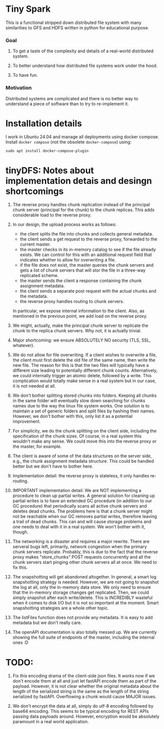 # Tiny Spark

This is a functional stripped down distributed file system with many similarities to GFS and HDFS written in python for educational purpose.

### Goal

1. To get a taste of the complexity and details of a real-world distributed system.

2. To better understand how distributed file systems work under the hood.

3. To have fun.

### Motivation

Distributed systems are complicated and there is no better way to understand a piece of software than to try to re-implement it.

# Installation details

I work in Ubuntu 24.04 and manage all deployments using docker compose. Install `docker compose` (not the obsolete `docker-compose`) using:

```
sudo apt install docker-compose-plugin
```


# tinyDFS: Notes about implementation detais and desingn shortcomings

1. The reverse proxy handles chunk replication instead of the principal chunk server (principal for the chunk) to the chunk replicas. This adds considerable load to the reverse proxy.

2. In our design, the upload process works as follows:
    - the client splits the file into chunks and collects general metadata.
    - the client sends a get request to the reverse proxy, forwarded to the current master.
    - the master checks in its in-memory catalog to see if the file already exists. We can control for this with an additional
        request field that indicates whether to allow for overwriting a file.
    - if the file does not exist, the master queries the chunk servers and gets a list of chunk servers that will stor the file in a three-way replicated scheme.
    - the master sends the client a response containing the chunk assignment metadata.
    - the client sends a separate post request with the actual chunks and the metadata.
    - the reverse proxy handles routing to chunk servers.


    In particular, we expose internal information to the client. Also, as mentioned in the previous point, we add load on the reverse proxy.

3. We might, actually, make the principal chunk server to replicate the chunk to the replica chunk servers. Why not, it is actually trivial.

4. Major shortcoming: we ensure ABSOLUTELY NO security (TLS, SSL, whatever).

5. We do not allow for file overwriting. If a client wishes to overwrite a file, the client must first delete the old file of the same name, then write the new file. The reason for this is that the two files will typically have a different size leading to potentially different chunk counts. Alternatively, we could internally trigger an atomic delete, followed by a write. This complication would totally make sense in a real system but in our case, it is not needed at all.

6. We don't bother splitting stored chunks into folders. Keeping all chunks in the same folder will eventually slow down searching for chunks names due to the way the linux file system works. One solution is to maintain a set of generic folders and split files by hashing their names. However, we don't bother with this, only list it as a potential improvement.

7. For simplicity, we do the chunk splitting on the client side, including the specification of the chunk sizes. Of course, in a real system this wouldn't make any sense. We could move this into the reverse proxy or the master, for example.

8. The client is aware of some of the data structures on the server side, e.g., the chunk assignment metadata structure. This could be handled better but we don't have to bother here.

9. Implementation detail: the reverse proxy is stateless, it only handles re-routing.

10. IMPORTANT implementation detail: We are NOT implementing a procedure to clean up partial writes. A general solution for cleaning up partial writes is to have an extended GC procedure (in addition to our GC procedure) that periodically scans all active chunk servers and deletes dead chunks. The problems here is that a chunk server might not be reachable when our GC removes partial writes, therefore leaving a trail of dead chunks. This can and will cause storage problems and one needs to deal with it in a real system. We won't bother with it, though.

11. The networking is a disaster and requires a major rewrite. There are serveral bugs left, primarily, network congestion when the primary chunk servers replicate. Probably, this is due to the fact that the reverse proxy makes "store_chunks" POST requests concurrently and all the chunk servers start pinging other chunk servers all at once. We need to fix this.

12. The snapshotting will get abandoned altogether. In general, a smart log snapshotting strategy is needed. However, we are not going to snapshot the log at all, only the in-memory data store. We only need to ensure that the in-memory storage changes get replicated. Then, we could simply snapshot after each write/delete. This is INCREDIBLY wasteful when it comes to disk I/O but it is not so important at the moment. Smart snapshotting strategies are a whole other topic.

13. The listFiles function does not provide any metadata. It is easy to add metadata but we don't really care.

14. The openAPI documentation is also totally messed up. We are currently showing the full suite of endpoints of the master, including the internal ones :D

# TODO:

1. Fix this encoding drama of the client-side json files. It works now if we don't encode them at all and just let fastAPI encode them as part of the payload. However, it is not clear whether the original metadata about the length of the serialized string is the same as the length of the string serialized by fastAPI. Overflowing a chunk would cause MAJOR issues.

2. We don't encrypt the data at all, simply do utf-8 encoding followed by base64 encoding. This seems to be typical encoding for REST APIs passing data payloads around. However, encryption would be absolutely paramount in a real world application.

